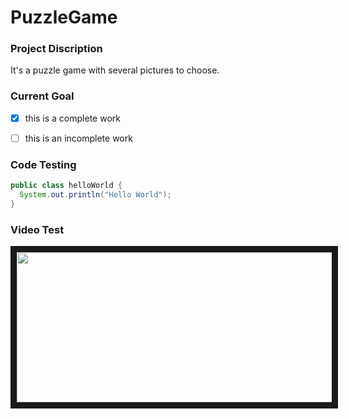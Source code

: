 # PuzzleGame


###  Project Discription
It's a puzzle game with several pictures to choose.




### Current Goal
- [x] this is a complete work
- [ ] this is an incomplete work


### Code Testing

``` java
public class helloWorld {
  System.out.println("Hello World");
}
```

### Video Test

<a href="https://www.youtube.com/watch?v=D4BaD7Ny-wQ&t=268s
" target="_blank"><img src="https://i.ytimg.com/vi/D4BaD7Ny-wQ/hqdefault.jpg?sqp=-oaymwEZCPYBEIoBSFXyq4qpAwsIARUAAIhCGAFwAQ==&rs=AOn4CLDeSgoXloCWO6dlMmBvN6S01sY8cA" width="620" height="240" border="10" /></a>

